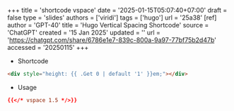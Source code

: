+++
title = 'shortcode vspace'
date = '2025-01-15T05:07:40+07:00'
draft = false
type = 'slides'
authors = ['viridi']
tags = ['hugo']
url = '25a38'
[ref]
author = 'GPT-40'
title = 'Hugo Vertical Spacing Shortcode'
source = 'ChatGPT'
created = '15 Jan 2025'
updated = ''
url = 'https://chatgpt.com/share/6786e1e7-839c-800a-9a97-77bf75b2d47b'
accessed = '20250115'
+++

+ Shortcode
```html
<div style="height: {{ .Get 0 | default '1' }}em;"></div>
```

+ Usage
```toml
{{</* vspace 1.5 */>}}
```
